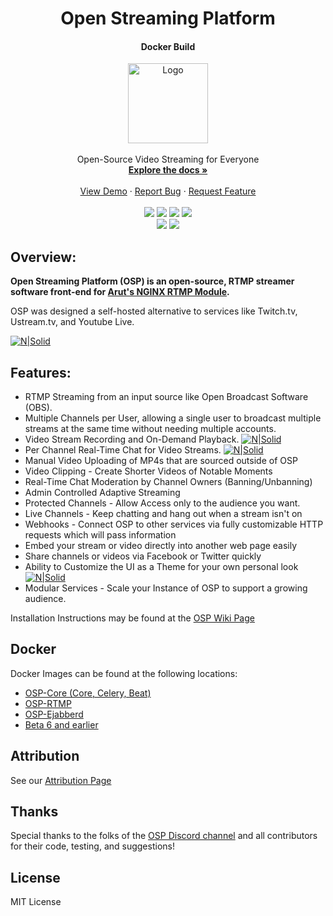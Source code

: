 
<div align="center">
<h1 align="center">Open Streaming Platform</h1>
<h4>Docker Build</h4>
  <a href="https://github.com/github_username/repo_name">
    <img src="https://i.imgur.com/WBA40Yc.png" alt="Logo" width="128">
  </a>
</div>
<br>
<div align="center">
    Open-Source Video Streaming for Everyone
    <br />
    <a href="https://open-streaming-platform.readthedocs.io/en/latest/install/install.html#docker-install"><strong>Explore the docs »</strong></a>
    <br />
    <br />
    <a href="https://demo.openstreamingplatform.com">View Demo</a>
    ·
    <a href="https://gitlab.com/osp-group/flask-nginx-rtmp-manager/-/issues/new">Report Bug</a>
    ·
    <a href="https://gitlab.com/osp-group/flask-nginx-rtmp-manager/-/issues/new">Request Feature</a>
</div>
<br>
<div align="center">
    <a href="https://gitlab.com/osp-group/flask-nginx-rtmp-manager/-/releases"><img src="https://img.shields.io/badge/dynamic/json?color=blue&label=release&query=%24%5B0%5D.tag_name&url=https%3A%2F%2Fgitlab.com%2Fapi%2Fv4%2Fprojects%2F5871108%2Freleases"></a>
    <a href="https://hub.docker.com/r/deamos/openstreamingplatform"><img src="https://img.shields.io/docker/v/deamos/openstreamingplatform/latest?color=blue&label=docker%20version"></a>
    <a href="https://gitlab.com/osp-group/flask-nginx-rtmp-manager"><img src="https://img.shields.io/badge/dynamic/json?color=green&logo=gitlab&label=stars&query=%24.star_count&url=https%3A%2F%2Fgitlab.com%2Fapi%2Fv4%2Fprojects%2F5871108"></a>
    <a href="https://gitlab.com/osp-group/flask-nginx-rtmp-manager/-/blob/master/LICENSE"><img src="https://img.shields.io/badge/license-MIT-orange"></a>
</div>

<div align="center">
    <a href="https://discord.gg/Jp5rzbD"><img src="https://img.shields.io/discord/543114856941879296"></a>
    <a href="https://opencollective.com/open-streaming-platform"><img src="https://img.shields.io/opencollective/all/open-streaming-platform"></a>
</div>

## Overview:

**Open Streaming Platform (OSP) is an open-source, RTMP streamer software front-end for [Arut's NGINX RTMP Module](https://github.com/arut/nginx-rtmp-module).**

OSP was designed a self-hosted alternative to services like Twitch.tv, Ustream.tv, and Youtube Live.

[![N|Solid](https://i.imgur.com/ptwGESB.jpg)](https://i.imgur.com/ptwGESB.jpg)

## Features:
 - RTMP Streaming from an input source like Open Broadcast Software (OBS).
 - Multiple Channels per User, allowing a single user to broadcast multiple streams at the same time without needing multiple accounts.
 - Video Stream Recording and On-Demand Playback. [![N|Solid](https://i.imgur.com/6Pd0Mtc.jpg)](https://i.imgur.com/6Pd0Mtc.jpg)
 - Per Channel Real-Time Chat for Video Streams. [![N|Solid](https://i.imgur.com/PlOtzhe.jpg)](https://i.imgur.com/PlOtzhe.jpg)
 - Manual Video Uploading of MP4s that are sourced outside of OSP
 - Video Clipping - Create Shorter Videos of Notable Moments
 - Real-Time Chat Moderation by Channel Owners (Banning/Unbanning)
 - Admin Controlled Adaptive Streaming
 - Protected Channels - Allow Access only to the audience you want.
 - Live Channels - Keep chatting and hang out when a stream isn't on
 - Webhooks - Connect OSP to other services via fully customizable HTTP requests which will pass information
 - Embed your stream or video directly into another web page easily
 - Share channels or videos via Facebook or Twitter quickly
 - Ability to Customize the UI as a Theme for your own personal look [![N|Solid](https://imgur.com/PldclhG.jpg)](https://imgur.com/PldclhG.jpg)
 - Modular Services - Scale your Instance of OSP to support a growing audience.

Installation Instructions may be found at the [OSP Wiki Page](https://wiki.openstreamingplatform.com)

Docker
----
Docker Images can be found at the following locations:
- [OSP-Core (Core, Celery, Beat)](https://hub.docker.com/repository/docker/deamos/osp-core)
- [OSP-RTMP](https://hub.docker.com/repository/docker/deamos/osp-rtmp)
- [OSP-Ejabberd](https://hub.docker.com/repository/docker/deamos/osp-ejabberd)
- [Beta 6 and earlier](https://gitlab.com/Deamos/open-streaming-platform-docker)

Attribution
----
See our [Attribution Page](https://wiki.openstreamingplatform.com/en/Attribution)

Thanks
----
Special thanks to the folks of the [OSP Discord channel](https://discord.gg/Jp5rzbD) and all contributors for their code, testing, and suggestions!

License
----
MIT License
